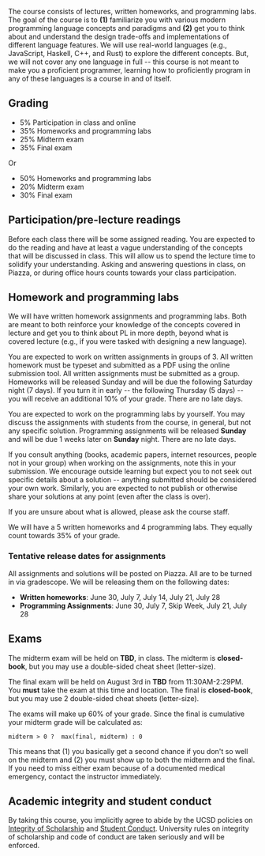 The course consists of lectures, written homeworks, and programming labs.  The
goal of the course is to **(1)** familiarize you with various modern
programming language concepts and paradigms and **(2)** get you to think about
and understand the design trade-offs and implementations of different language
features. We will use real-world languages (e.g., JavaScript, Haskell, C++, and
Rust) to explore the different concepts. But, we will not cover any one
language in full -- this course is not meant to make you a proficient
programmer, learning how to proficiently program in any of these languages is a
course in and of itself.


## Grading

-  5% Participation in class and online
- 35% Homeworks and programming labs
- 25% Midterm exam
- 35% Final exam

Or

- 50% Homeworks and programming labs
- 20% Midterm exam
- 30% Final exam

## Participation/pre-lecture readings

Before each class there will be some assigned reading. You are expected to do
the reading and have at least a vague understanding of the concepts that will
be discussed in class. This will allow us to spend the lecture time to solidify
your understanding.  Asking and answering questions in class, on Piazza, or
during office hours counts towards your class participation. 

## Homework and programming labs

We will have written homework assignments and programming labs.  Both are meant
to both reinforce your knowledge of the concepts covered in lecture and get you
to think about PL in more depth, beyond what is covered lecture (e.g., if you
were tasked with designing a new language).

You are expected to work on written assignments in groups of 3. All written
homework must be typeset and submitted as a PDF using the online submission
tool.  All written assignments must be submitted as a group.  Homeworks will be
released Sunday and will be due the following Saturday night (7 days). If
you turn it in early -- the following Thursday (5 days) -- you will
receive an additional 10% of your grade. There are no late days.

You are expected to work on the programming labs by yourself. You may discuss
the assignments with students from the course, in general, but not any specific
solution. Programming assignments will be released **Sunday** and will be due 1
weeks later on **Sunday** night. There are no late days.

If you consult anything (books, academic papers, internet resources, people not
in your group) when working on the assignments, note this in your submission.
We encourage outside learning but expect you to not seek out specific details
about a solution -- anything submitted should be considered your own work.
Similarly, you are expected to not publish or otherwise share your solutions at
any point (even after the class is over).

If you are unsure about what is allowed, please ask the course staff.

We will have a 5 written homeworks and 4 programming labs. They equally count
towards 35% of your grade.

### Tentative release dates for assignments

All assignments and solutions will be posted on Piazza. All are to be turned in
via gradescope. We will be releasing them on the following dates:

- **Written homeworks**: June 30, July 7, July 14, July 21, July 28 
- **Programming Assignments**: June 30, July 7, Skip Week, July 21, July 28 

## Exams

The midterm exam will be held on **TBD**, in class. The midterm is
**closed-book**, but you may use a double-sided cheat sheet (letter-size).

The final exam will be held on August 3rd in **TBD** 
from 11:30AM-2:29PM. You **must** take the exam at this time and location. 
The final is **closed-book**, but you may use 2 double-sided cheat sheets
(letter-size).

The exams will make up 60% of your grade. Since the final is cumulative your
midterm grade will be calculated as:

```
midterm > 0 ?  max(final, midterm) : 0
```

This means that (1) you basically get a second chance if you don't so well on
the midterm and (2) you must show up to both the midterm and the final.  If you
need to miss either exam because of a documented medical emergency, contact the
instructor immediately.

## Academic integrity and student conduct

By taking this course, you implicitly agree to abide by the UCSD policies on <a
href="https://senate.ucsd.edu/Operating-Procedures/Senate-Manual/appendices/2">Integrity
of Scholarship</a> and <a
href="https://students.ucsd.edu/sponsor/student-conduct/">Student Conduct</a>.
University rules on integrity of scholarship and code of conduct are taken
seriously and will be enforced.
